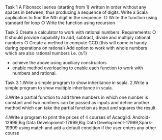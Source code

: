 Task 1
A Fibonacci series (starting from 1) written in order without any spaces in between, thus
producing a sequence of digits.
Write a Scala application to find the Nth digit in the sequence.
○ Write the function using standard for loop
○ Write the function using recursion

Task 2
Create a calculator to work with rational numbers.
Requirements:
○ It should provide capability to add, subtract, divide and multiply rational
numbers
○ Create a method to compute GCD (this will come in handy during operations on
rational)
Add option to work with whole numbers which are also rational numbers i.e. (n/1)
- achieve the above using auxiliary constructors
- enable method overloading to enable each function to work with numbers and rational.

Task 3
1.Write a simple program to show inheritance in scala.
2.Write a simple program to show multiple inheritance in scala.

3.Write a partial function to add three numbers in which one number is constant and two
numbers can be passed as inputs and define another method which can take the partial
function as input and squares the result.

4.Write a program to print the prices of 4 courses of Acadgild: Android-12999,Big Data
Development-17999,Big Data Development-17999,Spark-19999 using match and add a
default condition if the user enters any other course
